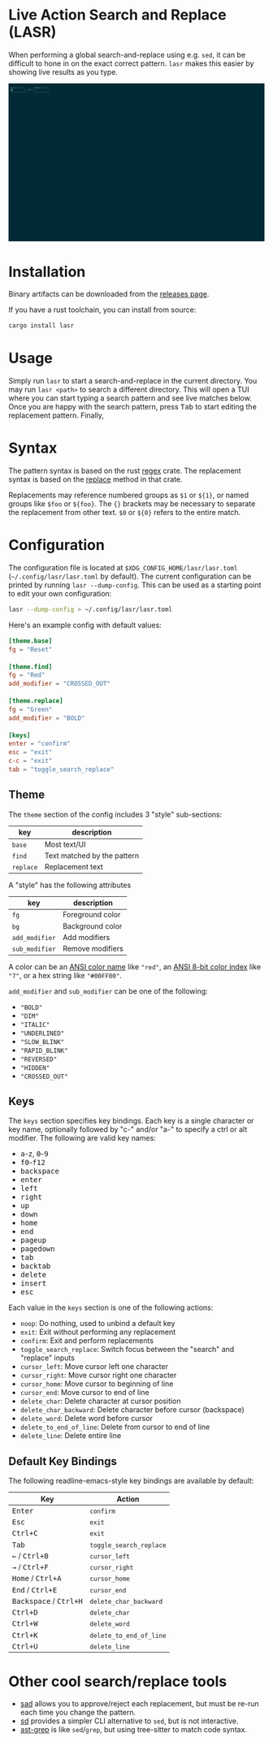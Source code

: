 # Live Action Search and Replace (LASR)

When performing a global search-and-replace using e.g. `sed`, it can be difficult to hone in on the exact correct pattern.
`lasr` makes this easier by showing live results as you type.

![Example of using lasr](lasr.gif)

# Installation

Binary artifacts can be downloaded from the [releases page](https://github.com/rcorre/lasr/releases).

If you have a rust toolchain, you can install from source:

```bash
cargo install lasr
```

# Usage

Simply run `lasr` to start a search-and-replace in the current directory. You may run `lasr <path>` to search a different directory.
This will open a TUI where you can start typing a search pattern and see live matches below.
Once you are happy with the search pattern, press <kbd>Tab</kbd> to start editing the replacement pattern.
Finally,

# Syntax

The pattern syntax is based on the rust [regex](https://docs.rs/regex/latest/regex/#syntax) crate.
The replacement syntax is based on the [replace](https://docs.rs/regex/latest/regex/struct.Regex.html#method.replace) method in that crate.

Replacements may reference numbered groups as `$1` or `${1}`, or named groups like `$foo` or `${foo}`. The `{}` brackets may be necessary to separate the replacement from other text. `$0` or `${0}` refers to the entire match.

# Configuration

The configuration file is located at `$XDG_CONFIG_HOME/lasr/lasr.toml` (`~/.config/lasr/lasr.toml` by default).
The current configuration can be printed by running `lasr --dump-config`. This can be used as a starting point to edit your own configuration:

```bash
lasr --dump-config > ~/.config/lasr/lasr.toml
```

Here's an example config with default values:

```toml
[theme.base]
fg = "Reset"

[theme.find]
fg = "Red"
add_modifier = "CROSSED_OUT"

[theme.replace]
fg = "Green"
add_modifier = "BOLD"

[keys]
enter = "confirm"
esc = "exit"
c-c = "exit"
tab = "toggle_search_replace"
```

## Theme

The `theme` section of the config includes 3 "style" sub-sections:

| key       | description                 |
| --------- | --------------------------- |
| `base`    | Most text/UI                |
| `find`    | Text matched by the pattern |
| `replace` | Replacement text            |

A "style" has the following attributes

| key            | description                 |
| -------------- | --------------------------- |
| `fg`           | Foreground color            |
| `bg`           | Background color            |
| `add_modifier` | Add modifiers               |
| `sub_modifier` | Remove modifiers            |

A color can be an [ANSI color name] like `"red"`, an [ANSI 8-bit color index] like `"7"`, or a hex string like `"#00FF00"`.

[ANSI color name]: https://docs.rs/ratatui/latest/ratatui/style/enum.Color.html
[ANSI 8-bit color index]: https://en.wikipedia.org/wiki/ANSI_escape_code#8-bit

`add_modifier` and `sub_modifier` can be one of the following:

- `"BOLD"`
- `"DIM"`
- `"ITALIC"`
- `"UNDERLINED"`
- `"SLOW_BLINK"`
- `"RAPID_BLINK"`
- `"REVERSED"`
- `"HIDDEN"`
- `"CROSSED_OUT"`

## Keys

The `keys` section specifies key bindings. Each key is a single character or key name, optionally followed by "c-" and/or "a-" to specify a ctrl or alt modifier. The following are valid key names:

- <kbd>a</kbd>-<kbd>z</kbd>, <kbd>0</kbd>-<kbd>9</kbd>
- <kbd>f0</kbd>-<kbd>f12</kbd>
- <kbd>backspace</kbd>
- <kbd>enter</kbd>
- <kbd>left</kbd>
- <kbd>right</kbd>
- <kbd>up</kbd>
- <kbd>down</kbd>
- <kbd>home</kbd>
- <kbd>end</kbd>
- <kbd>pageup</kbd>
- <kbd>pagedown</kbd>
- <kbd>tab</kbd>
- <kbd>backtab</kbd>
- <kbd>delete</kbd>
- <kbd>insert</kbd>
- <kbd>esc</kbd>

Each value in the `keys` section is one of the following actions:

- `noop`: Do nothing, used to unbind a default key
- `exit`: Exit without performing any replacement
- `confirm`: Exit and perform replacements
- `toggle_search_replace`: Switch focus between the "search" and "replace" inputs
- `cursor_left`: Move cursor left one character
- `cursor_right`: Move cursor right one character
- `cursor_home`: Move cursor to beginning of line
- `cursor_end`: Move cursor to end of line
- `delete_char`: Delete character at cursor position
- `delete_char_backward`: Delete character before cursor (backspace)
- `delete_word`: Delete word before cursor
- `delete_to_end_of_line`: Delete from cursor to end of line
- `delete_line`: Delete entire line

## Default Key Bindings

The following readline-emacs-style key bindings are available by default:

| Key                                      | Action                  |
|------------------------------------------|-------------------------|
| <kbd>Enter</kbd>                         | `confirm`               |
| <kbd>Esc</kbd>                           | `exit`                  |
| <kbd>Ctrl+C</kbd>                        | `exit`                  |
| <kbd>Tab</kbd>                           | `toggle_search_replace` |
| <kbd>←</kbd> / <kbd>Ctrl+B</kbd>         | `cursor_left`           |
| <kbd>→</kbd> / <kbd>Ctrl+F</kbd>         | `cursor_right`          |
| <kbd>Home</kbd> / <kbd>Ctrl+A</kbd>      | `cursor_home`           |
| <kbd>End</kbd> / <kbd>Ctrl+E</kbd>       | `cursor_end`            |
| <kbd>Backspace</kbd> / <kbd>Ctrl+H</kbd> | `delete_char_backward`  |
| <kbd>Ctrl+D</kbd>                        | `delete_char`           |
| <kbd>Ctrl+W</kbd>                        | `delete_word`           |
| <kbd>Ctrl+K</kbd>                        | `delete_to_end_of_line` |
| <kbd>Ctrl+U</kbd>                        | `delete_line`           |

# Other cool search/replace tools

- [sad](https://github.com/ms-jpq/sad) allows you to approve/reject each replacement, but must be re-run each time you change the pattern.
- [sd](https://github.com/chmln/sd) provides a simpler CLI alternative to `sed`, but is not interactive.
- [ast-grep](https://github.com/ast-grep/ast-grep) is like `sed`/`grep`, but using tree-sitter to match code syntax.
